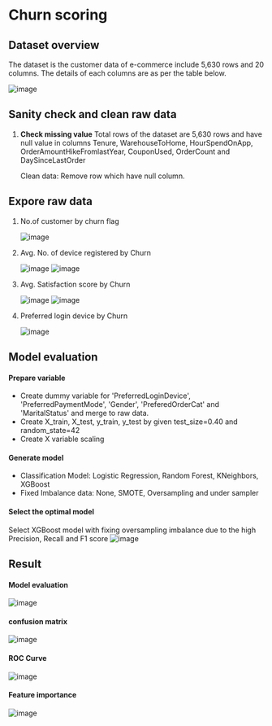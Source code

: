# Churn scoring
## Dataset overview
The dataset is the customer data of e-commerce include 5,630 rows and 20 columns. The details of each columns are as per the table below.

![image](https://github.com/AsmaMora/MADT8101/assets/132048257/f118a25b-a2b9-461a-a96f-8b8aad6c25ea)

## Sanity check and clean raw data
1. **Check missing value** Total rows of the dataset are 5,630 rows and have null value in columns Tenure, WarehouseToHome, HourSpendOnApp, OrderAmountHikeFromlastYear, CouponUsed, OrderCount and DaySinceLastOrder

    Clean data: Remove row which have null column.

## Expore raw data
1. No.of customer by churn flag
   
   ![image](https://github.com/AsmaMora/MADT8101/assets/132048257/634d2ed8-ef37-4d7b-88db-1c243c4c2519)

2. Avg. No. of device registered by Churn
   
   ![image](https://github.com/AsmaMora/MADT8101/assets/132048257/95efb1d6-da71-4433-8e90-f2330bf7aa72)
   ![image](https://github.com/AsmaMora/MADT8101/assets/132048257/1e899fe1-d221-4923-8e6a-9f4cef1feb1f)

3. Avg. Satisfaction score by Churn
   
   ![image](https://github.com/AsmaMora/MADT8101/assets/132048257/24fbce11-198e-4957-9cf6-76fb894a5fc6)
   ![image](https://github.com/AsmaMora/MADT8101/assets/132048257/55b872a0-6df4-40af-a8ca-aee1035b32af)


4. Preferred login device by Churn

    ![image](https://github.com/AsmaMora/MADT8101/assets/132048257/9801f4af-69e0-43d4-839c-c2fd25b20321)

## Model evaluation
#### Prepare variable
- Create dummy variable for 'PreferredLoginDevice', 'PreferredPaymentMode', 'Gender', 'PreferedOrderCat' and 'MaritalStatus' and merge to raw data.
- Create X_train, X_test, y_train, y_test by given test_size=0.40 and random_state=42
- Create X variable scaling

#### Generate model
- Classification Model: Logistic Regression, Random Forest, KNeighbors, XGBoost
- Fixed Imbalance data: None, SMOTE, Oversampling and under sampler

#### Select the optimal model
Select XGBoost model with fixing oversampling imbalance due to the high Precision, Recall and F1 score
![image](https://github.com/AsmaMora/MADT8101/assets/132048257/c0a45450-52a2-48e6-87a6-ea717fbf591f)

## Result

#### Model evaluation

![image](https://github.com/AsmaMora/MADT8101/assets/132048257/d2617e1b-57b7-4d0b-94da-1132a6abf1ef)


#### confusion matrix

![image](https://github.com/AsmaMora/MADT8101/assets/132048257/e0e9dd8e-4dab-421e-9833-5fa6c43be04e)

#### ROC Curve

![image](https://github.com/AsmaMora/MADT8101/assets/132048257/185c1773-b869-488e-9088-3950c41ae9db)

#### Feature importance

![image](https://github.com/AsmaMora/MADT8101/assets/132048257/a899e532-d39b-4d16-9c5a-751580e52851)


